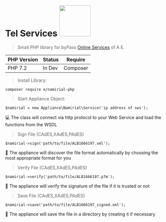 # Tel Services <img src="https://telematici.agenziaentrate.gov.it/resources/img/AgenziaEntrate_logo_152.png" width="100">
> Small PHP library for byPass [Online Services](https://www.agenziaentrate.gov.it/wps/portal/entrate/servizi) of A E.

PHP Version  | Status  | Require
------------ | ------  | -------
PHP 7.2      | In Dev  | Composer

> Install Library:

`composer require e/namirial-php`


> Start Appliance Object:

```
$namirial = new Appliance\Namirial\Service('ip address of sws');
```
💻 The class will connect via http protocol to your Web Service and load the functions from the WSDL
> Sign File (CAdES,XAdES,PAdES)

```
$namirial->sign('path/to/file/ALB1666197.xml'); 
```
🚀 The appliance will discover the file format automatically by choosing the most appropriate format for you 

> Verify File (CAdES,XAdES,PAdES)
```
$namirial->verify('path/to/file/ALB1666197.p7m'); 
```
🎂 The appliance will verify the signature of the file if it is trusted or not

> Save File (CAdES,XAdES,PAdES)
```
$namirial->save('path/to/file/ALB1666197_signed.xml'); 
```
👻 The appliance will save the file in a directory by creating it if necessary
